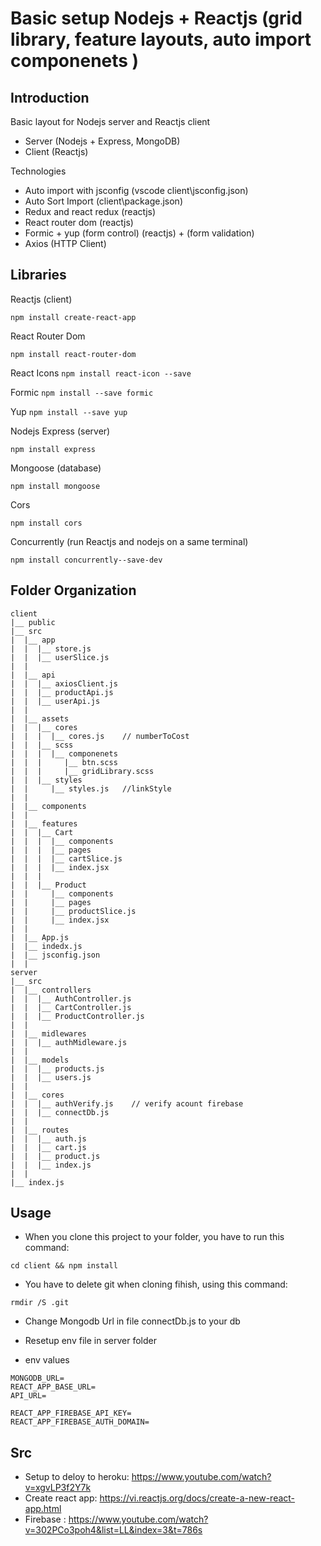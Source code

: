 # Basic setup Nodejs + Reactjs (grid library, feature layouts, auto import componenets )

## Introduction

Basic layout for Nodejs server and Reactjs client

- Server (Nodejs + Express, MongoDB)
- Client (Reactjs)

Technologies

- Auto import with jsconfig (vscode client\jsconfig.json)
- Auto Sort Import (client\package.json)
- Redux and react redux (reactjs)
- React router dom (reactjs)
- Formic + yup (form control) (reactjs) + (form validation)
- Axios (HTTP Client)

## Libraries

Reactjs (client)

`npm install create-react-app`

React Router Dom

`npm install react-router-dom`

React Icons
`npm install react-icon --save`

Formic
`npm install --save formic`

Yup
`npm install --save yup`

Nodejs Express (server)

`npm install express`

Mongoose (database)

`npm install mongoose`

Cors

`npm install cors`

Concurrently (run Reactjs and nodejs on a same terminal)

`npm install concurrently--save-dev`

## Folder Organization

```
client
|__ public
|__ src
|  |__ app
|  |  |__ store.js
|  |  |__ userSlice.js
|  |
|  |__ api
|  |  |__ axiosClient.js
|  |  |__ productApi.js
|  |  |__ userApi.js
|  |
|  |__ assets
|  |  |__ cores
|  |  |  |__ cores.js    // numberToCost
|  |  |__ scss
|  |  |  |__ componenets
|  |  |     |__ btn.scss
|  |  |     |__ gridLibrary.scss
|  |  |__ styles
|  |     |__ styles.js   //linkStyle
|  |
|  |__ components
|  |
|  |__ features
|  |  |__ Cart
|  |  |  |__ components
|  |  |  |__ pages
|  |  |  |__ cartSlice.js
|  |  |  |__ index.jsx
|  |  |
|  |  |__ Product
|  |     |__ components
|  |     |__ pages
|  |     |__ productSlice.js
|  |     |__ index.jsx
|  |
|  |__ App.js
|  |__ indedx.js
|  |__ jsconfig.json
|  |
server
|__ src
|  |__ controllers
|  |  |__ AuthController.js
|  |  |__ CartController.js
|  |  |__ ProductController.js
|  |
|  |__ midlewares
|  |  |__ authMidleware.js
|  |
|  |__ models
|  |  |__ products.js
|  |  |__ users.js
|  |
|  |__ cores
|  |  |__ authVerify.js    // verify acount firebase
|  |  |__ connectDb.js
|  |
|  |__ routes
|  |  |__ auth.js
|  |  |__ cart.js
|  |  |__ product.js
|  |  |__ index.js
|  |
|__ index.js
```

## Usage

- When you clone this project to your folder, you have to run this command:

`cd client && npm install`

- You have to delete git when cloning fihish, using this command:

`rmdir /S .git`

- Change Mongodb Url in file connectDb.js to your db

- Resetup env file in server folder

- env values

```
MONGODB_URL=
REACT_APP_BASE_URL=
API_URL=

REACT_APP_FIREBASE_API_KEY=
REACT_APP_FIREBASE_AUTH_DOMAIN=
```

## Src

- Setup to deloy to heroku: https://www.youtube.com/watch?v=xgvLP3f2Y7k
- Create react app: https://vi.reactjs.org/docs/create-a-new-react-app.html
- Firebase : https://www.youtube.com/watch?v=302PCo3poh4&list=LL&index=3&t=786s
